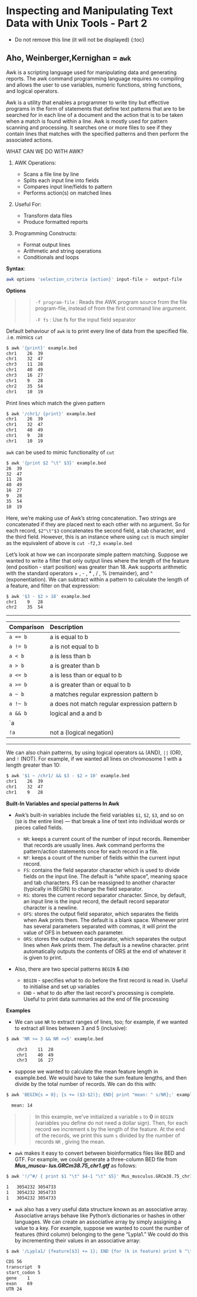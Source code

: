 # Inspecting and Manipulating Text Data with Unix Tools - Part 2

* Do not remove this line (it will not be displayed)
{:toc}

## Aho, Weinberger,Kernighan = `awk` 

Awk is a scripting language used for manipulating data and generating reports. The awk command programming language requires no compiling and allows the user to use variables, numeric functions, string functions, and logical operators. 

Awk is a utility that enables a programmer to write tiny but effective programs in the form of statements that define text patterns that are to be searched for in each line of a document and the action that is to be taken when a match is found within a line. Awk is mostly used for pattern scanning and processing. It searches one or more files to see if they contain lines that matches with the specified patterns and then perform the associated actions. 

WHAT CAN WE DO WITH AWK? 

1. AWK Operations: 
   - Scans a file line by line 
   -  Splits each input line into fields 
   -  Compares input line/fields to pattern 
   -  Performs action(s) on matched lines 

2. Useful For: 
   -  Transform data files 
   -  Produce formatted reports 

3. Programming Constructs: 
   - Format output lines 
   - Arithmetic and string operations 
   - Conditionals and loops 

**Syntax**:

```bash
awk options 'selection_criteria {action}' input-file >  output-file
```
**Options** 

>>`-f program-file` : Reads the AWK program source from the file program-file, instead of from the first command line argument.
>>
>>`-F fs`            : Use fs for the input field separator

Default behaviour of `awk` is to print every line of data from the specified file. .i.e. mimics `cat`

```bash
$ awk '{print}' example.bed 
chr1	26	39
chr1	32	47
chr3	11	28
chr1	40	49
chr3	16	27
chr1	9	28
chr2	35	54
chr1	10	19
```
Print lines which match the given pattern

```bash
$ awk '/chr1/ {print}' example.bed 
chr1	26	39
chr1	32	47
chr1	40	49
chr1	9	28
chr1	10	19
```

`awk` can be used to mimic functionality of `cut` 

```bash
$ awk '{print $2 "\t" $3}' example.bed 
26	39
32	47
11	28
40	49
16	27
9	28
35	54
10	19
```
Here, we’re making use of Awk’s string concatenation. Two strings are concatenated if they are placed next to each other with no argument. So for each record, `$2"\t"$3` concatenates the second field, a tab character, and the third field. However, this is an instance where using `cut` is much simpler as the equivalent of above is `cut -f2,3 example.bed` 

Let’s look at how we can incorporate simple pattern matching. Suppose we wanted to write a filter that only output lines where the length of the feature (end
position - start position) was greater than 18. Awk supports arithmetic with the standard operators + , - , * , / , % (remainder), and ^ (exponentiation). We can subtract within a pattern to calculate the length of a feature, and filter on that expression:

```bash
$ awk '$3 - $2 > 18' example.bed 
chr1	9	28
chr2	35	54
```
---

|Comparison |  Description                                |
|:----------|:--------------------------------------------|
|`a == b`     |a is equal to b                              |
|`a != b`     |a is not equal to b                          |
|`a < b`      |a is less than b                             |
|`a > b`      |a is greater than b                          |
|`a <= b`     |a is less than or equal to b                 |
|`a >= b`     |a is greater than or equal to b              |
|`a ~ b`      |a matches regular expression pattern b       |
|`a !~ b`     |a does not match regular expression pattern b|
|`a && b`     |logical and a and b                          |
|`a || b`     |logical or a and b                           |
|`!a`         |not a (logical negation)                     |

---

We can also chain patterns, by using logical operators `&&` (AND), `||` (OR), and `!` (NOT). For example, if we wanted all lines on chromosome 1 with a length greater than 10:

```bash
$ awk '$1 ~ /chr1/ && $3 - $2 > 10' example.bed 
chr1	26	39
chr1	32	47
chr1	9	28
```

**Built-In Variables and special patterns In Awk**

* Awk’s built-in variables include the field variables `$1`, `$2`, `$3`, and so on (`$0` is the entire line) — that break a line of text into individual words or pieces called fields. 

    - `NR`: keeps a current count of the number of input records. Remember that records are usually lines. Awk command performs the pattern/action statements once for each record in a file. 
    - `NF`: keeps a count of the number of fields within the current input record. 
    - `FS`: contains the field separator character which is used to divide fields on the input line. The default is “white space”, meaning space and tab characters. FS can be reassigned to another character (typically in BEGIN) to change the field separator. 
    - `RS`: stores the current record separator character. Since, by default, an input line is the input record, the default record separator character is a newline. 
    - `OFS`: stores the output field separator, which separates the fields when Awk prints them. The default is a blank space. Whenever print has several parameters separated with commas, it will print the value of OFS in between each parameter. 
    - `ORS`: stores the output record separator, which separates the output lines when Awk prints them. The default is a newline character. print automatically outputs the contents of ORS at the end of whatever it is given to print. 

* Also, there are two special patterns `BEGIN` & `END`

     - `BEGIN` - specifies what to do before the first record is read in. Useful to initialise and set up variables
     - `END` - what to do after the last record's processing is complete. Useful to print data summaries ad the end of file processing


**Examples**

* We can use `NR` to extract ranges of lines, too; for example, if we wanted to extract all lines between 3 and 5 (inclusive):

```bash
$ awk 'NR >= 3 && NR <=5' example.bed 

    chr3	11	28
    chr1	40	49
    chr3	16	27
```

* suppose we wanted to calculate the mean feature length in example.bed. We would have to take the sum feature lengths, and then divide by the total number of records. We can do this with:

```bash
$ awk 'BEGIN{s = 0}; {s += ($3-$2)}; END{ print "mean: " s/NR};' example.bed 

  mean: 14
```
>>In this example, we’ve initialized a variable `s` to **0** in `BEGIN` (variables you define do not need a dollar sign). Then, for each record we increment s by the length of the feature. At the end of the records, we print this sum `s` divided by the number of records `NR` , giving the mean.

* `awk` makes it easy to convert between bioinformatics files like BED and GTF. For example, we could generate a three-column BED file from ***Mus_muscu‐
lus.GRCm38.75_chr1.gtf*** as follows:

```bash
$ awk '!/^#/ { print $1 "\t" $4-1 "\t" $5}' Mus_musculus.GRCm38.75_chr1.gtf | head -n 3

1	3054232	3054733
1	3054232	3054733
1	3054232	3054733
```
* `awk` also has a very useful data structure known as an associative array. Associative arrays behave like Python’s dictionaries or hashes in other languages. We can create an associative array by simply assigning a value to a key. For example, suppose we wanted to count the number of features (third column) belonging to the gene “Lypla1.” We could do this by incrementing their values in an associative array:

```bash
$ awk '/Lypla1/ {feature[$3] += 1}; END {for (k in feature) print k "\t" feature[k]}' Mus_musculus.GRCm38.75_chr1.gtf 

CDS	56
transcript	9
start_codon	5
gene	1
exon	69
UTR	24
```